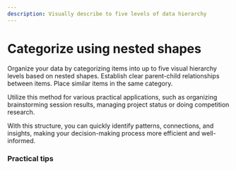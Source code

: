 ```yaml
---
description: Visually describe to five levels of data hierarchy
---
```


# Categorize using nested shapes

Organize your data by categorizing items into up to five visual hierarchy levels based on nested shapes. Establish clear parent-child relationships between items. Place similar items in the same category.

Utilize this method for various practical applications, such as organizing brainstorming session results, managing project status or doing competition research.&#x20;

With this structure, you can quickly identify patterns, connections, and insights, making your decision-making process more efficient and well-informed.



### Practical tips
